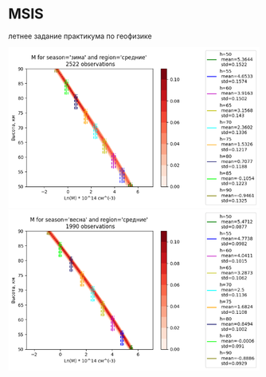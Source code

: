 # MSIS
летнее задание практикума по геофизике

![M-зима-средние](images/M-зима-средние.png) ![M-весна-средние](images/M-весна-средние.png)